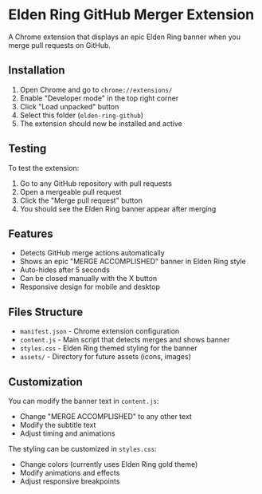 # Elden Ring GitHub Merger Extension

A Chrome extension that displays an epic Elden Ring banner when you merge pull requests on GitHub.

## Installation

1. Open Chrome and go to `chrome://extensions/`
2. Enable "Developer mode" in the top right corner
3. Click "Load unpacked" button
4. Select this folder (`elden-ring-github`)
5. The extension should now be installed and active

## Testing

To test the extension:

1. Go to any GitHub repository with pull requests
2. Open a mergeable pull request
3. Click the "Merge pull request" button
4. You should see the Elden Ring banner appear after merging

## Features

- Detects GitHub merge actions automatically
- Shows an epic "MERGE ACCOMPLISHED" banner in Elden Ring style
- Auto-hides after 5 seconds
- Can be closed manually with the X button
- Responsive design for mobile and desktop

## Files Structure

- `manifest.json` - Chrome extension configuration
- `content.js` - Main script that detects merges and shows banner
- `styles.css` - Elden Ring themed styling for the banner
- `assets/` - Directory for future assets (icons, images)

## Customization

You can modify the banner text in `content.js`:
- Change "MERGE ACCOMPLISHED" to any other text
- Modify the subtitle text
- Adjust timing and animations

The styling can be customized in `styles.css`:
- Change colors (currently uses Elden Ring gold theme)
- Modify animations and effects
- Adjust responsive breakpoints